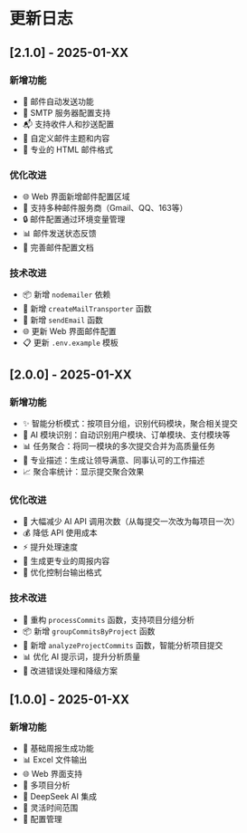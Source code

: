 # 更新日志

## [2.1.0] - 2025-01-XX

### 新增功能
- 📧 邮件自动发送功能
- 🔧 SMTP 服务器配置支持
- 📬 支持收件人和抄送配置
- 📝 自定义邮件主题和内容
- 🎨 专业的 HTML 邮件格式

### 优化改进
- 🌐 Web 界面新增邮件配置区域
- 📧 支持多种邮件服务商（Gmail、QQ、163等）
- 🔒 邮件配置通过环境变量管理
- 📊 邮件发送状态反馈
- 📖 完善邮件配置文档

### 技术改进
- 📦 新增 `nodemailer` 依赖
- 🔧 新增 `createMailTransporter` 函数
- 📧 新增 `sendEmail` 函数
- 🌐 更新 Web 界面邮件配置
- 📋 更新 `.env.example` 模板

## [2.0.0] - 2025-01-XX

### 新增功能
- ✨ 智能分析模式：按项目分组，识别代码模块，聚合相关提交
- 🤖 AI 模块识别：自动识别用户模块、订单模块、支付模块等
- 📊 任务聚合：将同一模块的多次提交合并为高质量任务
- 🎯 专业描述：生成让领导满意、同事认可的工作描述
- 📈 聚合率统计：显示提交聚合效果

### 优化改进
- 🚀 大幅减少 AI API 调用次数（从每提交一次改为每项目一次）
- 💰 降低 API 使用成本
- ⚡ 提升处理速度
- 📝 生成更专业的周报内容
- 🎨 优化控制台输出格式

### 技术改进
- 🔧 重构 `processCommits` 函数，支持项目分组分析
- 📦 新增 `groupCommitsByProject` 函数
- 🧠 新增 `analyzeProjectCommits` 函数，智能分析项目提交
- 📊 优化 AI 提示词，提升分析质量
- 🔄 改进错误处理和降级方案

## [1.0.0] - 2025-01-XX

### 新增功能
- 🚀 基础周报生成功能
- 📊 Excel 文件输出
- 🌐 Web 界面支持
- 📁 多项目分析
- 🤖 DeepSeek AI 集成
- 📅 灵活时间范围
- 🔧 配置管理